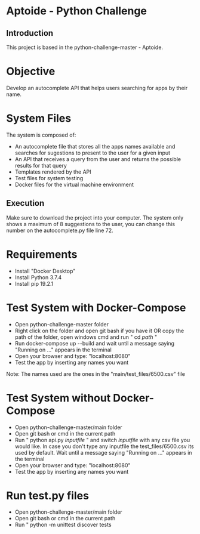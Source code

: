 # Aptoide - Python Challenge

## Introduction

This project is based in the python-challenge-master - Aptoide.


# Objective

Develop an autocomplete API that helps users searching for apps by
their name.


# System Files

The system is composed of:
* An autocomplete file that stores all the apps names available and searches for sugestions to present to the user for a given input
* An API that receives a query from the user and returns the possible results for that query
* Templates rendered by the API
* Test files for system testing
* Docker files for the virtual machine environment


## Execution

Make sure to download the project into your computer.
The system only shows a maximum of 8 suggestions to the user, you can change this number on the autocomplete.py file line 72.


# Requirements

* Install "Docker Desktop"
* Install Python 3.7.4
* Install pip 19.2.1


# Test System with Docker-Compose

* Open python-challenge-master folder
* Right click on the folder and open git bash if you have it OR copy the path of the folder, open windows cmd and run " cd *path* "
* Run docker-compose up --build and wait until a message saying "Running on ..." appears in the terminal
* Open your browser and type: "localhost:8080"
* Test the app by inserting any names you want

Note: The names used are the ones in the "main/test_files/6500.csv" file


# Test System without Docker-Compose

* Open python-challenge-master/main folder
* Open git bash or cmd in the current path
* Run " python api.py *inputfile* " and switch *inputfile* with any csv file you would like. In case you don't type any inputfile the test_files/6500.csv its used by default. Wait until a message saying "Running on ..." appears in the terminal
* Open your browser and type: "localhost:8080"
* Test the app by inserting any names you want


# Run test.py files

* Open python-challenge-master/main folder
* Open git bash or cmd in the current path
* Run " python -m unittest discover tests
